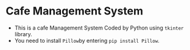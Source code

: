 # Cafe Management System

- This is a cafe Management System Coded by Python using `tkinter` library.
- You need to install `Pillow`by entering `pip install Pillow`.